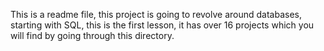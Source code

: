 This is a readme file, this project is going to revolve around databases, starting with SQL, this is the first lesson, it has over 16 projects which you will find by going through this directory.
